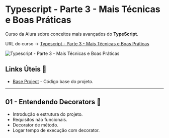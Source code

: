 # Typescript - Parte 3 - Mais Técnicas e Boas Práticas

Curso da Alura sobre conceitos mais avançados do **TypeScript**.

URL do curso -> [Typescript - Parte 3 - Mais Técnicas e Boas Práticas](https://cursos.alura.com.br/course/typescript-tecnicas-boas-praticas)

![Typescript - Parte 3 - Mais Técnicas e Boas Práticas](https://www.alura.com.br/assets/api/share/curso-typescript-tecnicas-boas-praticas.png)

## Links Úteis &#x1F517;
* [Base Project](https://github.com/alura-cursos/typescript-curso-3/archive/f4398d11cf4a7b0fd5adf9d387ce9e0f985242a0.zip) - Código base do projeto.

***

## 01 - Entendendo Decorators &#x1F516;
* Introdução e estrutura do projeto.
* Requisitos não funcionais.
* Decorator de método.
* Logar tempo de execução com decorator.